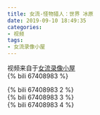 ```yaml
---
title: 女流-怪物猎人：世界 冰原
date: 2019-09-10 18:49:35
categories:
- 视频
tags:
- 女流录像小屋
---
```

视频来自于<a href="https://space.bilibili.com/29418340/video" target="_blank">女流录像小屋</a><br/> 
{% bili 67408983 %}
<br/>
<!--more-->

{% bili 67408983 2 %}
<br/>
{% bili 67408983 3 %}
<br/>
{% bili 67408983 4 %}
<br/>
